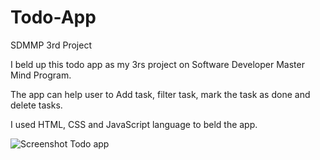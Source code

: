 # Todo-App
SDMMP 3rd Project

I beld up this todo app as my 3rs project on Software Developer Master Mind Program.

The app can help user to Add task, filter task, mark the task as done and delete tasks.

I used HTML, CSS and JavaScript language to beld the app. 


![Screenshot Todo app](https://user-images.githubusercontent.com/62669085/181823848-6eed9eee-73f1-443e-ac1f-29bd3582b1d9.png)
